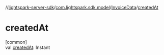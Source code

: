 //[lightspark-server-sdk](../../../index.md)/[com.lightspark.sdk.model](../index.md)/[InvoiceData](index.md)/[createdAt](created-at.md)

# createdAt

[common]\
val [createdAt](created-at.md): Instant
